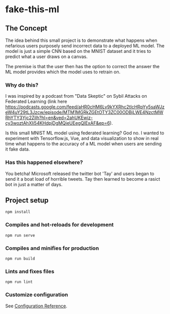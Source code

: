 # fake-this-ml

## The Concept
The idea behind this small project is to demonstrate what happens when nefarious users purposely send incorrect data to a deployed ML model.  The model is just a simple CNN based on the MNIST dataset and it tries to predict what a user draws on a canvas.  

The premise is that the user then has the option to correct the answer the ML model provides which the model uses to retrain on.

### Why do this?
I was inspired by a podcast from "Data Skeptic" on Sybil Attacks on Federated Learning (link here https://podcasts.google.com/feed/aHR0cHM6Ly9kYXRhc2tlcHRpYy5saWJzeW4uY29tL3Jzcw/episode/MTM1MGRkZGEtOTY3ZC00ODBjLWE4NzctMWRhYTY3Yjc2Zjlh?hl=en&ved=2ahUKEwiz-cy3woztAhXIi54KHdpjDgMQieUEegQIExAF&ep=6).  

Is this small MNIST ML model using federated learning? God no.  I wanted to experiment with Tensorflow.js, Vue, and data visualization to show in real time what happens to the accuracy of a ML model when users are sending it fake data.


### Has this happened elsewhere?
You betcha!  Microsoft released the twitter bot 'Tay' and users began to send it a boat load of horrible tweets.  Tay then learned to become a rasict bot in just a matter of days.

## Project setup
```
npm install
```

### Compiles and hot-reloads for development
```
npm run serve
```

### Compiles and minifies for production
```
npm run build
```

### Lints and fixes files
```
npm run lint
```

### Customize configuration
See [Configuration Reference](https://cli.vuejs.org/config/).
